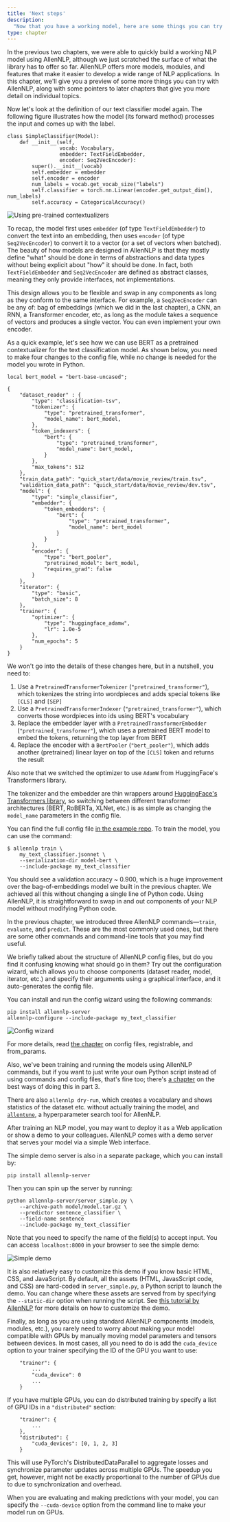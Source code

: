 ```yaml
---
title: 'Next steps'
description:
  "Now that you have a working model, here are some things you can try with AllenNLP!"
type: chapter
---
```


<textblock>

In the previous two chapters, we were able to quickly build a working NLP model using AllenNLP, although we just scratched the surface of what the library has to offer so far. AllenNLP offers more models, modules, and features that make it easier to develop a wide range of NLP applications. In this chapter, we'll give you a preview of some more things you can try with AllenNLP, along with some pointers to later chapters that give you more detail on individual topics.

</textblock>

<exercise id="1" title="Switching to pre-trained contextualizers">

Now let's look at the definition of our text classifier model again. The following figure illustrates how the model (its forward method) processes the input and comes up with the label.

<pre class="line-numbers language-python"><code>class SimpleClassifier(Model):
    def __init__(self,
                 vocab: Vocabulary,
                 embedder: TextFieldEmbedder,
                 encoder: Seq2VecEncoder):
        super().__init__(vocab)
        self.embedder = embedder
        self.encoder = encoder
        num_labels = vocab.get_vocab_size("labels")
        self.classifier = torch.nn.Linear(encoder.get_output_dim(), num_labels)
        self.accuracy = CategoricalAccuracy()
</code></pre>

<img src="/next-steps/pretrained-contextualizers.svg" alt="Using pre-trained contextualizers" />

To recap, the model first uses `embedder` (of type `TextFieldEmbedder`) to convert the text into an embedding, then uses `encoder` (of type `Seq2VecEncoder`) to convert it to a vector (or a set of vectors when batched). The beauty of how models are designed in AllenNLP is that they mostly define "what" should be done in terms of abstractions and data types without being explicit about "how" it should be done. In fact, both `TextFieldEmbedder` and `Seq2VecEncoder` are defined as abstract classes, meaning they only provide interfaces, not implementations.

This design allows you to be flexible and swap in any components as long as they conform to the same interface. For example, a `Seq2VecEncoder` can be any of: bag of embeddings (which we did in the last chapter), a CNN, an RNN, a Transformer encoder, etc, as long as the module takes a sequence of vectors and produces a single vector. You can even implement your own encoder.

As a quick example, let's see how we can use BERT as a pretrained contextualizer for the text classification model. As shown below, you need to make four changes to the config file, while no change is needed for the model you wrote in Python.

<pre data-line="6-9,10-15,23-28,30-34" class="language-js line-numbers"><code>local bert_model = "bert-base-uncased";

{
    "dataset_reader" : {
        "type": "classification-tsv",
        "tokenizer": {
            "type": "pretrained_transformer",
            "model_name": bert_model,
        },
        "token_indexers": {
            "bert": {
                "type": "pretrained_transformer",
                "model_name": bert_model,
            }
        },
        "max_tokens": 512
    },
    "train_data_path": "quick_start/data/movie_review/train.tsv",
    "validation_data_path": "quick_start/data/movie_review/dev.tsv",
    "model": {
        "type": "simple_classifier",
        "embedder": {
            "token_embedders": {
                "bert": {
                    "type": "pretrained_transformer",
                    "model_name": bert_model
                }
            }
        },
        "encoder": {
            "type": "bert_pooler",
            "pretrained_model": bert_model,
            "requires_grad": false
        }
    },
    "iterator": {
        "type": "basic",
        "batch_size": 8
    },
    "trainer": {
        "optimizer": {
            "type": "huggingface_adamw",
            "lr": 1.0e-5
        },
        "num_epochs": 5
    }
}
</code></pre>

We won't go into the details of these changes here, but in a nutshell, you need to:
1. Use a `PretrainedTransformerTokenizer` (`"pretrained_transformer"`), which tokenizes the string into wordpieces and adds special tokens like `[CLS]` and `[SEP]`
2. Use a `PretrainedTransformerIndexer` (`"pretrained_transformer"`), which converts those wordpieces into ids using BERT's vocabulary
3. Replace the embedder layer with a `PretrainedTransformerEmbedder` (`"pretrained_transformer"`), which uses a pretrained BERT model to embed the tokens, returning the top layer from BERT
4. Replace the encoder with a `BertPooler` (`"bert_pooler"`), which adds another (pretrained) linear layer on top of the `[CLS]` token and returns the result

Also note that we switched the optimizer to use `AdamW` from HuggingFace's Transformers library.

The tokenizer and the embedder are thin wrappers around [HuggingFace's Transformers library](https://github.com/huggingface/transformers), so switching between different transformer architectures (BERT, RoBERTa, XLNet, etc.) is as simple as changing the `model_name` parameters in the config file.

You can find the full config file [in the example repo](https://github.com/allenai/allennlp-course-examples/tree/master/quick_start). To train the model, you can use the command:

```
$ allennlp train \
    my_text_classifier.jsonnet \
    --serialization-dir model-bert \
    --include-package my_text_classifier
```

You should see a validation accuracy ~ 0.900, which is a huge improvement over the bag-of-embeddings model we built in the previous chapter. We achieved all this without changing a single line of Python code. Using AllenNLP, it is straightforward to swap in and out components of your NLP model without modifying Python code.

</exercise>

<exercise id="2" title="More AllenNLP commands">

In the previous chapter, we introduced three AllenNLP commands—`train`, `evaluate`, and `predict`. These are the most commonly used ones, but there are some other commands and command-line tools that you may find useful.

We briefly talked about the structure of AllenNLP config files, but do you find it confusing knowing what should go in them? Try out the configuration wizard, which allows you to choose components (dataset reader, model, iterator, etc.) and specify their arguments using a graphical interface, and it auto-generates the config file. 

You can install and run the config wizard using the following commands:

```
pip install allennlp-server
allennlp-configure --include-package my_text_classifier
```

<img src="/next-steps/config-wizard.png" alt="Config wizard" />

For more details, read [the chapter](/using-config-files) on config files, registrable, and from_params.

Also, we've been training and running the models using AllenNLP commands, but if you want to just write your own Python script instead of using commands and config files, that's fine too; there's [a chapter](/writing-python-script) on the best ways of doing this in part 3.

There are also `allennlp dry-run`, which creates a vocabulary and shows statistics of the dataset etc. without actually training the model, and [`allentune`](https://github.com/allenai/allentune), a hyperparameter search tool for AllenNLP. 

</exercise>

<exercise id="3" title="Running a demo">

After training an NLP model, you may want to deploy it as a Web application or show a demo to your colleagues. AllenNLP comes with a  demo server that serves your model via a simple Web interface.

The simple demo server is also in a separate package, which you can install by:

```
pip install allennlp-server
```

Then you can spin up the server by running:

```
python allennlp-server/server_simple.py \
    --archive-path model/model.tar.gz \
    --predictor sentence_classifier \
    --field-name sentence
    --include-package my_text_classifier
```

Note that you need to specify the name of the field(s) to accept input. You can access `localhost:8000` in your browser to see the simple demo:

<img src="/next-steps/simple-demo.png" alt="Simple demo" />

It is also relatively easy to customize this demo if you know basic HTML, CSS, and JavaScript. By default, all the assets (HTML, JavasScript code, and CSS) are hard-coded in `server_simple.py`, a Python script to launch the demo. You can change where these assets are served from by specifying the `--static-dir` option when running the script. See [this tutorial by AllenNLP](https://github.com/allenai/allennlp/blob/master/tutorials/getting_started/predicting_paper_venues/predicting_paper_venues_pt2.md) for more details on how to customize the demo.

</exercise>

<exercise id="4" title="Using GPUs">

Finally, as long as you are using standard AllenNLP components (models, modules, etc.), you rarely need to worry about making your model compatible with GPUs by manually moving model parameters and tensors between devices. In most cases, all you need to do is add the `cuda_device` option to your trainer specifying the ID of the GPU you want to use:

```
    "trainer": {
        ...
        "cuda_device": 0
        ...
    }
```

If you have multiple GPUs, you can do distributed training by specify a list of GPU IDs in a `"distributed"` section:

```
    "trainer": {
        ...
    },
    "distributed": {
        "cuda_devices": [0, 1, 2, 3]
    }
```

This will use PyTorch's DistributedDataParallel to aggregate losses and synchronize parameter updates across multiple GPUs. The speedup you get, however, might not be exactly proportional to the number of GPUs due to due to synchronization and overhead.

When you are evaluating and making predictions with your model, you can specify the `--cuda-device` option from the command line to make your model run on GPUs.

</exercise>

